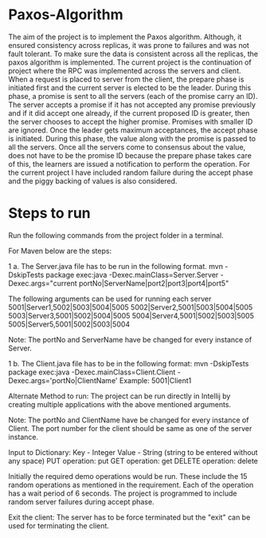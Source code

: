 # Paxos-Algorithm
The aim of the project is to implement the Paxos algorithm. Although, it ensured consistency across replicas, it was prone to failures and was not fault tolerant. To make sure the data is consistent across all the replicas, the paxos algorithm is implemented. The current project is the continuation of project where the RPC was implemented across the servers and client. When a request is placed to server from the client, the prepare phase is initiated first and the current server is elected to be the leader. During this phase, a promise is sent to all the servers (each of the promise carry an ID). The server accepts a promise if it has not accepted any promise previously and if it did accept one already, if the current proposed ID is greater, then the server chooses to accept the higher promise. Promises with smaller ID are ignored. Once the leader gets maximum acceptances, the accept phase is initiated. During this phase, the value along with the promise is passed to all the servers. Once all the servers come to consensus about the value, does not have to be the promise ID because the prepare phase takes care of this, the learners are issued a notification to perform the operation. For the current project I have included random failure during the accept phase and the piggy backing of values is also considered.

# Steps to run
Run the following commands from the project folder in a terminal.

For Maven below are the steps:

1 a. The Server.java file has to be run in the following format.
mvn -DskipTests package exec:java -Dexec.mainClass=Server.Server -Dexec.args="current portNo|ServerName|port2|port3|port4|port5"

The following arguments can be used for running each server
5001|Server1,5002|5003|5004|5005
5002|Server2,5001|5003|5004|5005
5003|Server3,5001|5002|5004|5005
5004|Server4,5001|5002|5003|5005
5005|Server5,5001|5002|5003|5004

Note: The portNo and ServerName have be changed for every instance of Server.

1 b. The Client.java file has to be in the following format:
mvn -DskipTests package exec:java -Dexec.mainClass=Client.Client -Dexec.args='portNo|ClientName'
Example:
5001|Client1

Alternate Method to run:
The project can be run directly in Intellij by creating multiple applications with the above mentioned arguments.


Note: The portNo and ClientName have be changed for every instance of Client. The port number for the 
client should be same as one of the server instance.

Input to Dictionary:
Key - Integer
Value - String (string to be entered without any space)
PUT operation: put <key> <value>
GET operation: get <key>
DELETE operation: delete <key>


Initially the required demo operations would be run. These include the 15 random operations as mentioned in the requirement.
Each of the operation has a wait period of 6 seconds. The project is programmed to include random server failures during accept phase.

Exit the client:
The server has to be force terminated but the "exit" can be used for terminating the client. 

